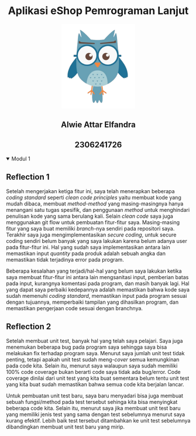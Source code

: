 
<div align="center">
    <h1>Aplikasi eShop Pemrograman Lanjut</h1>
</div>

<div align="center">
    <img src="src/main/resources/static/image/burhan.png" alt="burhan" width="200"/>
</div>

<div align="center">
    <h2>Alwie Attar Elfandra</h2>
    <h2>2306241726</h2>
</div>

<details open>
<summary>Modul 1</summary>

## Reflection 1

Setelah mengerjakan ketiga fitur ini, saya telah menerapkan beberapa _coding standard_ seperti _clean code principles_ yaitu membuat kode yang mudah dibaca, membuat _method-method_ yang masing-masingnya hanya menangani satu tugas spesifik, dan penggunaan _method_ untuk menghindari penulisan kode yang sama berulang kali. Selain _clean code_ saya juga menggunakan git flow untuk pembuatan fitur-fitur saya. Masing-masing fitur yang saya buat memiliki _branch_-nya sendiri pada repositori saya. Terakhir saya juga mengimplementasikan _secure coding_, untuk secure coding sendiri belum banyak yang saya lakukan karena belum adanya user pada fitur-fitur ini. Hal yang sudah saya implementasikan antara lain memastikan input _quantity_ pada produk adalah sebuah angka dan memastikan tidak terjadinya error pada program.

Beberapa kesalahan yang terjadi/hal-hal yang belum saya lakukan ketika saya membuat fitur-fitur ini antara lain mengsanitasi input, pemberian batas pada input, kurangnya komentasi pada program, dan masih banyak lagi. Hal yang dapat saya perbaiki kedepannya adalah memastikan bahwa kode saya sudah memenuhi _coding standard_, memastikan input pada program sesuai dengan tujuannya, memperbaiki tampilan yang dihasilkan program, dan memastikan pengerjaan code sesuai dengan branchnya.

## Reflection 2

Setelah membuat unit test, banyak hal yang telah saya pelajari. Saya juga menemukan beberapa bug pada program saya sehingga saya bisa melakukan fix terhadap program saya. Menurut saya jumlah unit test tidak penting, tetapi apakah unit test sudah meng-_cover_ semua kemungkinan pada code kita. Selain itu, menurut saya walaupun saya sudah memiliki 100% code coverage bukan berarti code saya tidak ada bug/error. Code coverage dinilai dari unit test yang kita buat sementara belum tentu unit test yang kita buat sudah memastikan bahwa semua code kita berjalan lancar.

Untuk pembuatan unit test baru, saya baru menyadari bisa juga membuat sebuah fungsi/method pada test tersebut sehinga kita bisa menyingkat beberapa code kita. Selain itu, menurut saya jika membuat unit test baru yang memiliki jenis test yang sama dengan test sebelumnya menurut saya kurang efektif. Lebih baik test tersebut ditambahkan ke unit test sebelumnya dibandingkan membuat unit test baru yang mirip. 

</details>